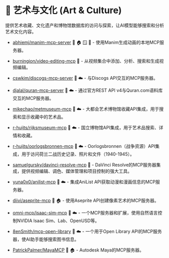 # 🎨 艺术与文化 (Art & Culture)

提供艺术收藏、文化遗产和博物馆数据库的访问与探索，让AI模型能够搜索和分析艺术文化内容。

- [abhiemj/manim-mcp-server](https://github.com/abhiemj/manim-mcp-server) 🐍 🏠 🪟 🐧 - 使用Manim生成动画的本地MCP服务器。

- [burningion/video-editing-mcp](https://github.com/burningion/video-editing-mcp) 🐍 - 从视频集合中添加、分析、搜索和生成视频编辑。

- [cswkim/discogs-mcp-server](https://github.com/cswkim/discogs-mcp-server) 📇 ☁️ - 与Discogs API交互的MCP服务器。

- [djalal/quran-mcp-server](https://github.com/djalal/quran-mcp-server) 📇 ☁️ - 通过官方REST API v4与Quran.com语料库交互的MCP服务器。

- [mikechao/metmuseum-mcp](https://github.com/mikechao/metmuseum-mcp) 📇 ☁️ - 大都会艺术博物馆收藏API集成，用于搜索和显示收藏中的艺术品。

- [r-huijts/rijksmuseum-mcp](https://github.com/r-huijts/rijksmuseum-mcp) 📇 ☁️ - 国立博物馆API集成，用于艺术品搜索、详情和收藏。

- [r-huijts/oorlogsbronnen-mcp](https://github.com/r-huijts/oorlogsbronnen-mcp) 📇 ☁️ - Oorlogsbronnen（战争资源）API集成，用于访问荷兰二战历史记录、照片和文件（1940-1945）。

- [samuelgursky/davinci-resolve-mcp](https://github.com/samuelgursky/davinci-resolve-mcp) 🐍 - DaVinci Resolve的MCP服务器集成，提供视频编辑、调色、媒体管理和项目控制的强大工具。

- [yuna0x0/anilist-mcp](https://github.com/yuna0x0/anilist-mcp) 📇 ☁️ - 集成AniList API获取动漫和漫画信息的MCP服务器。

- [diivi/aseprite-mcp](https://github.com/diivi/aseprite-mcp) 🐍 🏠 - 使用Aseprite API创建像素艺术的MCP服务器。

- [omni-mcp/isaac-sim-mcp](https://github.com/omni-mcp/isaac-sim-mcp) 📇 ☁️ - 一个MCP服务器和扩展，使用自然语言控制NVIDIA Isaac Sim、Lab、OpenUSD等。

- [8enSmith/mcp-open-library](https://github.com/8enSmith/mcp-open-library) 📇 ☁️ - 一个用于Open Library API的MCP服务器，使AI助手能够搜索图书信息。

- [PatrickPalmer/MayaMCP](https://github.com/PatrickPalmer/MayaMCP) 🐍 🏠 - Autodesk Maya的MCP服务器。 